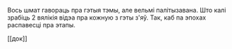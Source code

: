 Вось шмат гавораць пра гэтыя тэмы, але вельмі палітызавана. Што калі зрабіць 2 вялікія відэа пра кожную з гэты з'яў. Так, каб па эпохах распавесці пра этапы.

[[док]]
